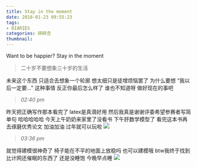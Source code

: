 ```yaml
---
title: Stay in the moment
date: 2018-01-23 09:55:23
tags:
- DIARIES
categories: 碎碎念
thumbnail:
---
```

Want to be happier? Stay in the moment

>二十岁不要想象三十岁的生活

未来这个东西
只适合去想象一个轮廓
想太细只是徒增烦恼罢了
为什么要想
“我以后一定要...”
这种事情
反正你最后怎么样了
谁也不知道呀
做好现在的事吧
<!--more-->

>*02:40 pm*

昨天把正确写作那本看完了
latex是真滴好用
然后我真是谢谢评委希望参赛者写简单句
哈哈哈哈哈
今天上午奶奶来家里了没看书
下午肝数学模型了
看完这本书再去琢磨优秀论文
加油加油
过年就可以玩啦
![](https://ws1.sinaimg.cn/large/0068SXX6gy1fnqlvzgbtvj301c01ca9t.jpg)

>*03:36 pm*

就觉得建模很神奇了
椅子能在不平的地面上放稳吗
也可以建模哦
btw我终于找到比计网还催眠的东西了
还是没睡饱
今晚早点睡
![](https://ws1.sinaimg.cn/large/0068SXX6gy1fnqldgem26j301c01caa4.jpg)